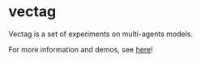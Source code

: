 vectag
======

Vectag is a set of experiments on multi-agents models.

For more information and demos, see [here]!

 [here]: http://jgaffuri.github.io/vectag/
